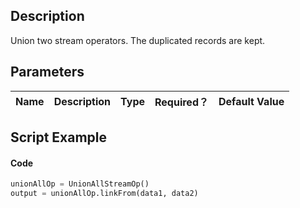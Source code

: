 ## Description
Union two stream operators. The duplicated records are kept.

## Parameters
| Name | Description | Type | Required？ | Default Value |
| --- | --- | --- | --- | --- |



## Script Example
#### Code

```python
unionAllOp = UnionAllStreamOp()
output = unionAllOp.linkFrom(data1, data2)
```

